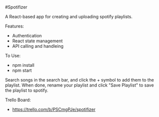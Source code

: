 #Spotifizer

A React-based app for creating and uploading spotify playlists.

Features:
- Authentication
- React state management
- API calling and handleing

To Use:
- npm install
- npm start

Search songs in the search bar, and click the + symbol to add them to the playlist.
When done, rename your playlist and click "Save Playlist" to save the playlist to spotify.

Trello Board:
- https://trello.com/b/PSCmgPJe/spotifizer